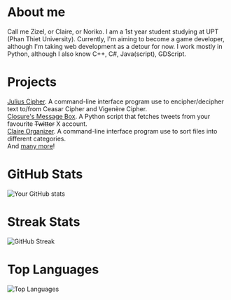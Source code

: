 # About me
Call me Zizel, or Claire, or Noriko. I am a 1st year student studying at UPT (Phan Thiet University). Currently, I'm aiming to become a game developer, although I'm taking web development as a detour for now. I work mostly in Python, although I also know C++, C#, Java(script), GDScript.

# Projects
[Julius Cipher](https://github.com/nononoriko/julius-cipher-python.edition). A command-line interface program use to encipher/decipher text to/from Ceasar Cipher and Vigenère Cipher.  
[Closure's Message Box](https://github.com/nononoriko/closures-message-box). A Python script that fetches tweets from your favourite ~~Twitter~~ X account.  
[Claire Organizer](https://github.com/nononoriko/claire_organizer-python.edition). A command-line interface program use to sort files into different categories.  
And [many more](https://github.com/nononoriko?tab=repositories)!

# GitHub Stats  
![Your GitHub stats](https://github-readme-stats.vercel.app/api?username=nononoriko&show_icons=true&theme=transparent&color=white&hide_border=true)

# Streak Stats  
![GitHub Streak](https://streak-stats.demolab.com?user=nononoriko&theme=transparent&hide_border=true)

# Top Languages
![Top Languages](https://github-readme-stats.vercel.app/api/top-langs/?username=nononoriko&layout=compact&theme=transparent&hide_border=true)

<!--I miss my family.-->
